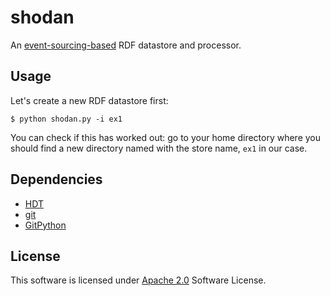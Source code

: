 # shodan

An [event-sourcing-based](http://martinfowler.com/eaaDev/EventSourcing.html) RDF datastore and processor.

## Usage

Let's create a new RDF datastore first:

	$ python shodan.py -i ex1

You can check if this has worked out: go to your home directory where you should find a new directory named with the store name, `ex1` in our case.


## Dependencies

* [HDT](http://www.rdfhdt.org/)
* [git](http://git-scm.com/)
* [GitPython](https://github.com/gitpython-developers/GitPython)

## License

This software is licensed under [Apache 2.0](http://www.apache.org/licenses/LICENSE-2.0.html) Software License.